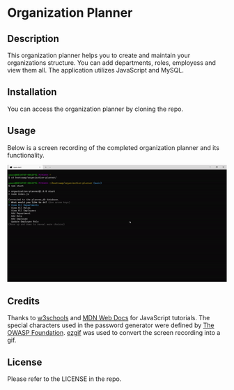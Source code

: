 # Organization Planner

## Description

This organization planner helps you to create and maintain your organizations structure. You can add departments, roles, employess and view them all. The application utilizes JavaScript and MySQL. 

## Installation

You can access the organization planner by cloning the repo. 

## Usage

Below is a screen recording of the completed organization planner and its functionality.

![Organization Planner Screen Recording](assets/images/organization-planner-screen-recording.gif)

## Credits

Thanks to [w3schools](https://w3schools.com) and [MDN Web Docs](https://developer.mozilla.org/en-US/) for JavaScript tutorials. The special characters used in the password generator were defined by [The OWASP Foundation](https://owasp.org/www-community/password-special-characters). [ezgif](https://ezgif.com) was used to convert the screen recording into a gif.

## License

Please refer to the LICENSE in the repo.
